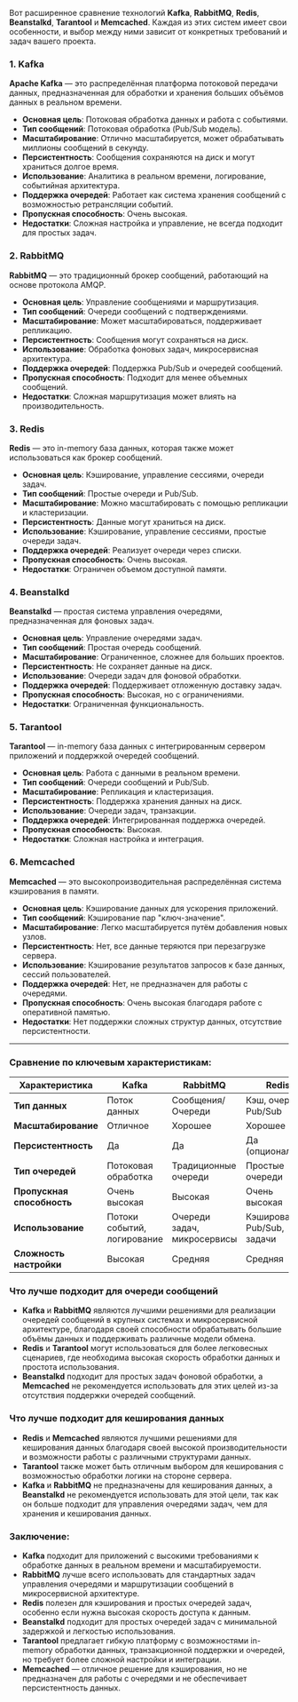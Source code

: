 Вот расширенное сравнение технологий **Kafka**, **RabbitMQ**, **Redis**, **Beanstalkd**, **Tarantool** и **Memcached**. Каждая из этих систем имеет свои особенности, и выбор между ними зависит от конкретных требований и задач вашего проекта.

### 1. **Kafka**

**Apache Kafka** — это распределённая платформа потоковой передачи данных, предназначенная для обработки и хранения больших объёмов данных в реальном времени.

- **Основная цель**: Потоковая обработка данных и работа с событиями.
- **Тип сообщений**: Потоковая обработка (Pub/Sub модель).
- **Масштабирование**: Отлично масштабируется, может обрабатывать миллионы сообщений в секунду.
- **Персистентность**: Сообщения сохраняются на диск и могут храниться долгое время.
- **Использование**: Аналитика в реальном времени, логирование, событийная архитектура.
- **Поддержка очередей**: Работает как система хранения сообщений с возможностью ретрансляции событий.
- **Пропускная способность**: Очень высокая.
- **Недостатки**: Сложная настройка и управление, не всегда подходит для простых задач.

### 2. **RabbitMQ**

**RabbitMQ** — это традиционный брокер сообщений, работающий на основе протокола AMQP.

- **Основная цель**: Управление сообщениями и маршрутизация.
- **Тип сообщений**: Очереди сообщений с подтверждениями.
- **Масштабирование**: Может масштабироваться, поддерживает репликацию.
- **Персистентность**: Сообщения могут сохраняться на диск.
- **Использование**: Обработка фоновых задач, микросервисная архитектура.
- **Поддержка очередей**: Поддержка Pub/Sub и очередей сообщений.
- **Пропускная способность**: Подходит для менее объемных сообщений.
- **Недостатки**: Сложная маршрутизация может влиять на производительность.

### 3. **Redis**

**Redis** — это in-memory база данных, которая также может использоваться как брокер сообщений.

- **Основная цель**: Кэширование, управление сессиями, очереди задач.
- **Тип сообщений**: Простые очереди и Pub/Sub.
- **Масштабирование**: Можно масштабировать с помощью репликации и кластеризации.
- **Персистентность**: Данные могут храниться на диск.
- **Использование**: Кэширование, управление сессиями, простые очереди задач.
- **Поддержка очередей**: Реализует очереди через списки.
- **Пропускная способность**: Очень высокая.
- **Недостатки**: Ограничен объемом доступной памяти.

### 4. **Beanstalkd**

**Beanstalkd** — простая система управления очередями, предназначенная для фоновых задач.

- **Основная цель**: Управление очередями задач.
- **Тип сообщений**: Простая очередь сообщений.
- **Масштабирование**: Ограниченное, сложнее для больших проектов.
- **Персистентность**: Не сохраняет данные на диск.
- **Использование**: Очереди задач для фоновой обработки.
- **Поддержка очередей**: Поддерживает отложенную доставку задач.
- **Пропускная способность**: Высокая, но с ограничениями.
- **Недостатки**: Ограниченная функциональность.

### 5. **Tarantool**

**Tarantool** — in-memory база данных с интегрированным сервером приложений и поддержкой очередей сообщений.

- **Основная цель**: Работа с данными в реальном времени.
- **Тип сообщений**: Очереди сообщений и Pub/Sub.
- **Масштабирование**: Репликация и кластеризация.
- **Персистентность**: Поддержка хранения данных на диск.
- **Использование**: Очереди задач, транзакции.
- **Поддержка очередей**: Интегрированная поддержка очередей.
- **Пропускная способность**: Высокая.
- **Недостатки**: Сложная настройка и интеграция.

### 6. **Memcached**

**Memcached** — это высокопроизводительная распределённая система кэширования в памяти.

- **Основная цель**: Кэширование данных для ускорения приложений.
- **Тип сообщений**: Кэширование пар "ключ-значение".
- **Масштабирование**: Легко масштабируется путём добавления новых узлов.
- **Персистентность**: Нет, все данные теряются при перезагрузке сервера.
- **Использование**: Кэширование результатов запросов к базе данных, сессий пользователей.
- **Поддержка очередей**: Нет, не предназначен для работы с очередями.
- **Пропускная способность**: Очень высокая благодаря работе с оперативной памятью.
- **Недостатки**: Нет поддержки сложных структур данных, отсутствие персистентности.

---

### Сравнение по ключевым характеристикам:

| Характеристика      | Kafka                | RabbitMQ            | Redis                 | Beanstalkd           | Tarantool            | Memcached            |
|---------------------|----------------------|---------------------|-----------------------|----------------------|----------------------|----------------------|
| **Тип данных**       | Поток данных         | Сообщения/Очереди    | Кэш, очереди, Pub/Sub | Очереди задач         | БД, очереди, Pub/Sub  | Кэш, ключ-значение    |
| **Масштабирование**  | Отличное             | Хорошее             | Хорошее               | Ограниченное          | Хорошее               | Легкое                |
| **Персистентность**  | Да                   | Да                  | Да (опционально)      | Нет                  | Да                   | Нет                  |
| **Тип очередей**     | Потоковая обработка  | Традиционные очереди | Простые очереди       | Простые очереди       | Транзакционные очереди| Нет                  |
| **Пропускная способность** | Очень высокая    | Высокая             | Очень высокая         | Высокая               | Высокая               | Очень высокая        |
| **Использование**    | Потоки событий, логирование | Очереди задач, микросервисы | Кэширование, Pub/Sub, задачи | Задачи фоновой обработки | Очереди задач, транзакции, микросервисы | Кэширование, сессии  |
| **Сложность настройки** | Высокая           | Средняя             | Средняя               | Низкая                | Высокая               | Низкая                |

### Что лучше подходит для очереди сообщений
- **Kafka** и **RabbitMQ** являются лучшими решениями для реализации очередей сообщений в крупных системах и микросервисной архитектуре, благодаря своей способности обрабатывать большие объёмы данных и поддерживать различные модели обмена.
- **Redis** и **Tarantool** могут использоваться для более легковесных сценариев, где необходима высокая скорость обработки данных и простота использования.
- **Beanstalkd** подходит для простых задач фоновой обработки, а **Memcached** не рекомендуется использовать для этих целей из-за отсутствия поддержки очередей сообщений.

### Что лучше подходит для кеширования данных
- **Redis** и **Memcached** являются лучшими решениями для кеширования данных благодаря своей высокой производительности и возможности работы с различными структурами данных.
- **Tarantool** также может быть отличным выбором для кеширования с возможностью обработки логики на стороне сервера.
- **Kafka** и **RabbitMQ** не предназначены для кеширования данных, а **Beanstalkd** не рекомендуется использовать для этой цели, так как он больше подходит для управления очередями задач, чем для хранения и кеширования данных.

### Заключение:
- **Kafka** подходит для приложений с высокими требованиями к обработке данных в реальном времени и масштабируемости.
- **RabbitMQ** лучше всего использовать для стандартных задач управления очередями и маршрутизации сообщений в микросервисной архитектуре.
- **Redis** полезен для кэширования и простых очередей задач, особенно если нужна высокая скорость доступа к данным.
- **Beanstalkd** подходит для простых очередей задач с минимальной задержкой и легкостью использования.
- **Tarantool** предлагает гибкую платформу с возможностями in-memory обработки данных, транзакционной поддержки и очередей, но требует более сложной настройки и интеграции.
- **Memcached** — отличное решение для кэширования, но не предназначен для работы с очередями и не обеспечивает персистентность данных.